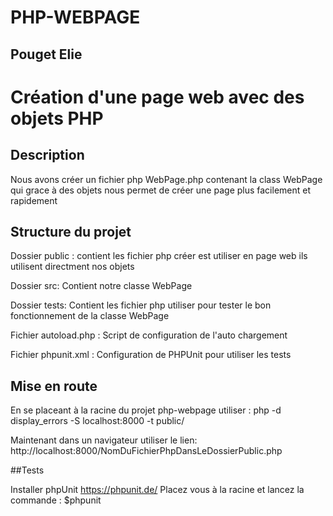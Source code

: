 # PHP-WEBPAGE
## Pouget Elie


# Création d'une page web avec des objets PHP

## Description
Nous avons créer un fichier php WebPage.php contenant la class WebPage qui grace 
à des objets nous permet de créer une page plus facilement et rapidement

## Structure du projet
Dossier public : contient les fichier php créer est utiliser en page web ils 
                utilisent directment nos objets

Dossier src: Contient notre classe WebPage

Dossier tests: Contient les fichier php utiliser pour tester le bon fonctionnement
              de la classe WebPage

Fichier autoload.php : Script de configuration de l'auto chargement

Fichier phpunit.xml : Configuration de PHPUnit pour utiliser les tests

## Mise en route

En se placeant à la racine du projet php-webpage utiliser :
php -d display_errors -S localhost:8000 -t public/

Maintenant dans un navigateur utiliser le lien: 
http://localhost:8000/NomDuFichierPhpDansLeDossierPublic.php

##Tests

Installer phpUnit https://phpunit.de/
Placez vous à la racine et lancez la commande : $phpunit
